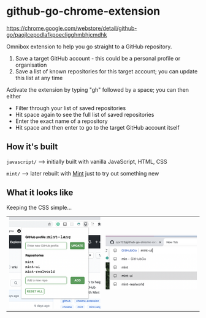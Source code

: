 # github-go-chrome-extension

https://chrome.google.com/webstore/detail/github-go/paojlcepodlafkpoecligghmbhjcmdhk

Omnibox extension to help you go straight to a GitHub repository.

1. Save a target GitHub account - this could be a personal profile or organisation
2. Save a list of known repositories for this target account; you can update this list at any time

Activate the extension by typing "gh" followed by a space; you can then either

- Filter through your list of saved repositories
- Hit space again to see the full list of saved repositories
- Enter the exact name of a repository
- Hit space and then enter to go to the target GitHub account itself

## How it's built

`javascript/` --> initially built with vanilla JavaScript, HTML, CSS

`mint/` --> later rebuilt with [Mint](https://www.mint-lang.com/) just to try out something new

## What it looks like

Keeping the CSS simple...

<table>
  <tr>
    <td width=320><img src="./screenshot-1.png" width=270></td>
    <td width=320><img src="./screenshot-2.png" width=270></td>
  </tr>
</table>
